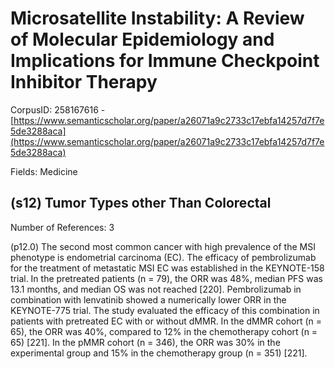 # Microsatellite Instability: A Review of Molecular Epidemiology and Implications for Immune Checkpoint Inhibitor Therapy

CorpusID: 258167616 - [https://www.semanticscholar.org/paper/a26071a9c2733c17ebfa14257d7f7e5de3288aca](https://www.semanticscholar.org/paper/a26071a9c2733c17ebfa14257d7f7e5de3288aca)

Fields: Medicine

## (s12) Tumor Types other Than Colorectal
Number of References: 3

(p12.0) The second most common cancer with high prevalence of the MSI phenotype is endometrial carcinoma (EC). The efficacy of pembrolizumab for the treatment of metastatic MSI EC was established in the KEYNOTE-158 trial. In the pretreated patients (n = 79), the ORR was 48%, median PFS was 13.1 months, and median OS was not reached [220]. Pembrolizumab in combination with lenvatinib showed a numerically lower ORR in the KEYNOTE-775 trial. The study evaluated the efficacy of this combination in patients with pretreated EC with or without dMMR. In the dMMR cohort (n = 65), the ORR was 40%, compared to 12% in the chemotherapy cohort (n = 65) [221]. In the pMMR cohort (n = 346), the ORR was 30% in the experimental group and 15% in the chemotherapy group (n = 351) [221].
